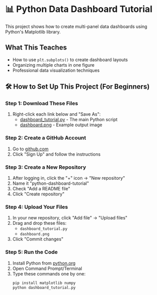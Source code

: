 # 📊 Python Data Dashboard Tutorial

This project shows how to create multi-panel data dashboards using Python's Matplotlib library.

## What This Teaches
- How to use `plt.subplots()` to create dashboard layouts
- Organizing multiple charts in one figure
- Professional data visualization techniques

## 🛠️ How to Set Up This Project (For Beginners)

### Step 1: Download These Files
1. Right-click each link below and "Save As":
   - [dashboard_tutorial.py](your-file-url-here) - The main Python script
   - [dashboard.png](your-image-url-here) - Example output image

### Step 2: Create a GitHub Account
1. Go to [github.com](https://github.com)
2. Click "Sign Up" and follow the instructions

### Step 3: Create a New Repository
1. After logging in, click the "+" icon → "New repository"
2. Name it "python-dashboard-tutorial"
3. Check "Add a README file"
4. Click "Create repository"

### Step 4: Upload Your Files
1. In your new repository, click "Add file" → "Upload files"
2. Drag and drop these files:
   - `dashboard_tutorial.py`
   - `dashboard.png`
3. Click "Commit changes"

### Step 5: Run the Code
1. Install Python from [python.org](https://python.org)
2. Open Command Prompt/Terminal
3. Type these commands one by one:
   ```bash
   pip install matplotlib numpy
   python dashboard_tutorial.py
